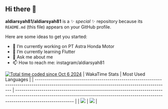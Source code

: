 ## Hi there 👋

**aldiarsyah81/aldiarsyah81** is a ✨ _special_ ✨ repository because its `README.md` (this file) appears on your GitHub profile.

Here are some ideas to get you started:

- 🔭 I’m currently working on PT Astra Honda Motor
- 🌱 I’m currently learning Flutter
- 💬 Ask me about me
- 📫 How to reach me: instagram/aldiarsyah81



<a href="https://wakatime.com/@29a2f492-40d4-4ba7-b568-05f4afed8506"><img src="https://wakatime.com/badge/user/29a2f492-40d4-4ba7-b568-05f4afed8506.svg" alt="Total time coded since Oct 6 2024" /></a>
| WakaTime Stats                                                                                                                                   | Most Used Languages                                                                                                                                                                       |
| ------------------------------------------------------------------------------------------------------------------------------------------------ | ----------------------------------------------------------------------------------------------------------------------------------------------------------------------------------------- |
| <img src="https://github-readme-stats.vercel.app/api/wakatime?username=aldiarsyah81&theme=tokyonight&layout=compact&langs_count=10&range=all_time" /> | <img src="https://github-readme-stats-git-masterrstaa-rickstaa.vercel.app/api/top-langs/?username=aldiarsyah81&langs_count=10&theme=tokyonight&layout=compact&hide=hack" /> |

